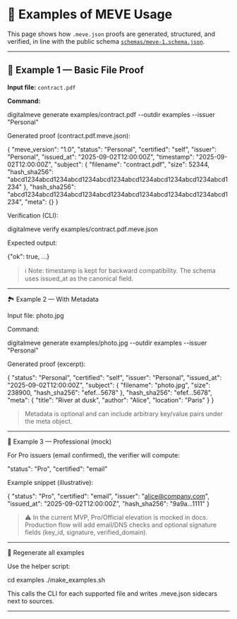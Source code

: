 # 📂 Examples of MEVE Usage

This page shows how `.meve.json` proofs are generated, structured, and verified, in line with the public schema [`schemas/meve-1.schema.json`](../schemas/meve-1.schema.json).

---

## 📝 Example 1 — Basic File Proof

**Input file:** `contract.pdf`

**Command:**

digitalmeve generate examples/contract.pdf --outdir examples --issuer "Personal"

Generated proof (contract.pdf.meve.json):

{
  "meve_version": "1.0",
  "status": "Personal",
  "certified": "self",
  "issuer": "Personal",
  "issued_at": "2025-09-02T12:00:00Z",
  "timestamp": "2025-09-02T12:00:00Z",
  "subject": {
    "filename": "contract.pdf",
    "size": 52344,
    "hash_sha256": "abcd1234abcd1234abcd1234abcd1234abcd1234abcd1234abcd1234abcd1234"
  },
  "hash_sha256": "abcd1234abcd1234abcd1234abcd1234abcd1234abcd1234abcd1234abcd1234",
  "meta": {}
}

Verification (CLI):

digitalmeve verify examples/contract.pdf.meve.json

Expected output:

{"ok": true, ...}

> ℹ️ Note: timestamp is kept for backward compatibility. The schema uses issued_at as the canonical field.




---

🏞 Example 2 — With Metadata

Input file: photo.jpg

Command:

digitalmeve generate examples/photo.jpg --outdir examples --issuer "Personal"

Generated proof (excerpt):

{
  "status": "Personal",
  "certified": "self",
  "issuer": "Personal",
  "issued_at": "2025-09-02T12:00:00Z",
  "subject": {
    "filename": "photo.jpg",
    "size": 238900,
    "hash_sha256": "efef...5678"
  },
  "hash_sha256": "efef...5678",
  "meta": {
    "title": "River at dusk",
    "author": "Alice",
    "location": "Paris"
  }
}

> Metadata is optional and can include arbitrary key/value pairs under the meta object.




---

👔 Example 3 — Professional (mock)

For Pro issuers (email confirmed), the verifier will compute:

"status": "Pro",
"certified": "email"

Example snippet (illustrative):

{
  "status": "Pro",
  "certified": "email",
  "issuer": "alice@company.com",
  "issued_at": "2025-09-02T12:00:00Z",
  "hash_sha256": "9a9a...1111"
}

> ⚠️ In the current MVP, Pro/Official elevation is mocked in docs.
Production flow will add email/DNS checks and optional signature fields (key_id, signature, verified_domain).




---

🔁 Regenerate all examples

Use the helper script:

cd examples
./make_examples.sh

This calls the CLI for each supported file and writes <file>.meve.json sidecars next to sources.

---
